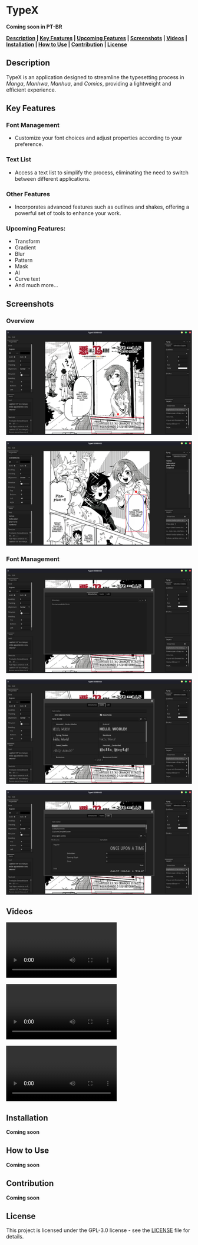 # TypeX

**Coming soon in PT-BR**

**[Description](#description) | [Key Features](#key-features) | [Upcoming Features](#upcoming-features) | [Screenshots](#screenshots) | [Videos](#videos) | [Installation](#installation) | [How to Use](#how-to-use) | [Contribution](#contribution) | [License](#license)** 

## Description

TypeX is an application designed to streamline the typesetting process in *Manga*, *Manhwa*, *Manhua*, and *Comics*, providing a lightweight and efficient experience.

## Key Features

### Font Management

- Customize your font choices and adjust properties according to your preference.

### Text List

- Access a text list to simplify the process, eliminating the need to switch between different applications.

### Other Features

- Incorporates advanced features such as outlines and shakes, offering a powerful set of tools to enhance your work.

### Upcoming Features:

- Transform
- Gradient
- Blur
- Pattern
- Mask
- AI
- Curve text
- And much more...

## Screenshots

### Overview

![01](docs/images/01.png)

![02](docs/images/02.png)

### Font Management

![03](docs/images/03.png)

![04](docs/images/04.png)

![05](docs/images/05.png)

## Videos

<video src="docs/videos/01.mp4"></video>

<video src="docs/videos/02.mp4"></video>

<video src="docs/videos/03.mp4"></video>


## Installation

**Coming soon**

## How to Use

**Coming soon**

## Contribution

**Coming soon**

## License

This project is licensed under the GPL-3.0 license - see the [LICENSE](https://github.com/XandeKK/TypeX#GPL-3.0-1-ov-file) file for details.